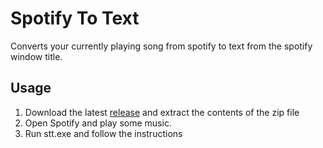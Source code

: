 
# Spotify To Text

Converts your currently playing song from spotify to text from the spotify window title.


## Usage

1. Download the latest [release](https://github.com/Xavlume/SpotifyToText/releases) and extract the contents of the zip file
2. Open Spotify and play some music.
4. Run stt.exe and follow the instructions

